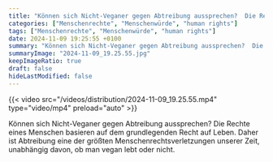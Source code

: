 ```yaml
---
title: "Können sich Nicht-Veganer gegen Abtreibung aussprechen?  Die Rechte eines Menschen basieren auf dem grundlegenden Recht auf Leben. Daher ist Abtreibung eine der größten Menschenrechtsverletzungen unserer Zeit, unabhängig davon, ob man vegan lebt oder nicht. "
categories: ["Menschenrechte", "Menschenwürde", "human rights"]
tags: ["Menschenrechte", "Menschenwürde", "human rights"]
date: 2024-11-09 19:25:55 +0100
summary: "Können sich Nicht-Veganer gegen Abtreibung aussprechen?  Die Rechte eines Menschen basieren auf dem grundlegenden Recht auf Leben. Daher ist Abtreibung eine der größten Menschenrechtsverletzungen unserer Zeit, unabhängig davon, ob man vegan lebt oder nicht. "
summaryImage: "2024-11-09_19.25.55.jpg"
keepImageRatio: true
draft: false
hideLastModified: false
---
```


{{< video src="/videos/distribution/2024-11-09_19.25.55.mp4" type="video/mp4" preload="auto" >}}

Können sich Nicht-Veganer gegen Abtreibung aussprechen?  Die Rechte eines Menschen basieren auf dem grundlegenden Recht auf Leben. Daher ist Abtreibung eine der größten Menschenrechtsverletzungen unserer Zeit, unabhängig davon, ob man vegan lebt oder nicht. 